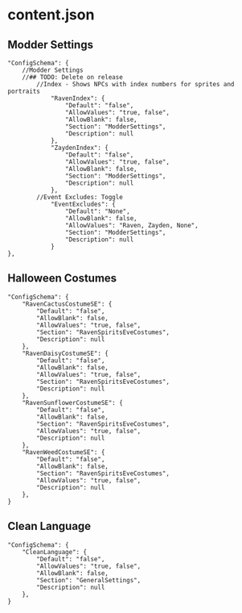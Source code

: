 # content.json

## Modder Settings

    "ConfigSchema": {
        //Modder Settings
        //## TODO: Delete on release
            //Index - Shows NPCs with index numbers for sprites and portraits
                "RavenIndex": {
                    "Default": "false",
                    "AllowValues": "true, false",
                    "AllowBlank": false,
                    "Section": "ModderSettings",
                    "Description": null
                },
                "ZaydenIndex": {
                    "Default": "false",
                    "AllowValues": "true, false",
                    "AllowBlank": false,
                    "Section": "ModderSettings",
                    "Description": null
                },
            //Event Excludes: Toggle
                "EventExcludes": {
                    "Default": "None",
                    "AllowBlank": false,
                    "AllowValues": "Raven, Zayden, None",
                    "Section": "ModderSettings",
                    "Description": null
                }
    },

## Halloween Costumes

    "ConfigSchema": {
        "RavenCactusCostumeSE": {
            "Default": "false",
            "AllowBlank": false,
            "AllowValues": "true, false",
            "Section": "RavenSpiritsEveCostumes",
            "Description": null
        },
        "RavenDaisyCostumeSE": {
            "Default": "false",
            "AllowBlank": false,
            "AllowValues": "true, false",
            "Section": "RavenSpiritsEveCostumes",
            "Description": null
        },
        "RavenSunflowerCostumeSE": {
            "Default": "false",
            "AllowBlank": false,
            "Section": "RavenSpiritsEveCostumes",
            "AllowValues": "true, false",
            "Description": null
        },
        "RavenWeedCostumeSE": {
            "Default": "false",
            "AllowBlank": false,
            "Section": "RavenSpiritsEveCostumes",
            "AllowValues": "true, false",
            "Description": null
        },
    }

## Clean Language

    "ConfigSchema": {
        "CleanLanguage": {
            "Default": "false",
            "AllowValues": "true, false",
            "AllowBlank": false,
            "Section": "GeneralSettings",
            "Description": null
        },
    }